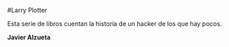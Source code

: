 #Larry Plotter

Esta serie de libros cuentan la historia de un hacker de los que hay pocos.

**Javier Alzueta**
